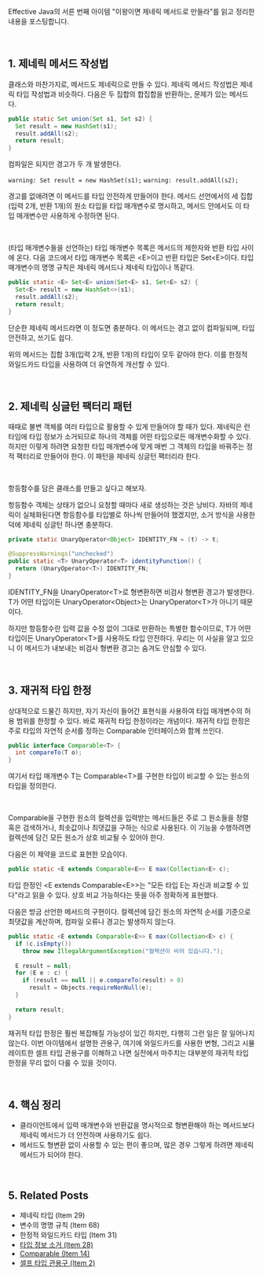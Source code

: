 Effective Java의 서른 번째 아이템 "이왕이면 제네릭 메서드로 만들라"를 읽고 정리한 내용을 포스팅합니다.

<br>

## 1. 제네릭 메서드 작성법

클래스와 마찬가지로, 메서드도 제네릭으로 만들 수 있다. 제네릭 메서드 작성법은 제네릭 타입 작성법과 비슷하다. 다음은 두 집합의 합집합을 반환하는, 문제가 있는 메서드다.

```java
public static Set union(Set s1, Set s2) {
  Set result = new HashSet(s1);
  result.addAll(s2);
  return result;
}
```

컴파일은 되지만 경고가 두 개 발생한다.

`warning: Set result = new HashSet(s1);`
`warning: result.addAll(s2);`

경고를 없애려면 이 메서드를 타입 안전하게 만들어야 한다. 메서드 선언에서의 세 집합(입력 2개, 반환 1개)의 원소 타입을 타입 매개변수로 명시하고, 메서드 안에서도 이 타입 매개변수만 사용하게 수정하면 된다.

<br>

(타입 매개변수들을 선언하는) 타입 매개변수 목록은 메서드의 제한자와 반환 타입 사이에 온다. 다음 코드에서 타입 매개변수 목록은 \<E\>이고 반환 타입은 Set\<E\>이다. 타입 매개변수의 명명 규칙은 제네릭 메서드나 제네릭 타입이나 똑같다.

 ```java
 public static <E> Set<E> union(Set<E> s1, Set<E> s2) {
   Set<E> result = new HashSet<>(s1);
   result.addAll(s2);
   return result;
 }
 ```

단순한 제네릭 메서드라면 이 정도면 충분하다. 이 메서드는 경고 없이 컴파일되며, 타입 안전하고, 쓰기도 쉽다.

위의 메서드는 집합 3개(입력 2개, 반환 1개)의 타입이 모두 같아야 한다. 이를 한정적 와일드카드 타입을 사용하여 더 유연하게 개선할 수 있다.

<br>

## 2. 제네릭 싱글턴 팩터리 패턴

때때로 불변 객체를 여러 타입으로 활용할 수 있게 만들어야 할 때가 있다. 제네릭은 런타임에 타입 정보가 소거되므로 하나의 객체를 어떤 타입으로든 매개변수화할 수 있다. 하지만 이렇게 하려면 요청한 타입 매개변수에 맞게 매번 그 객체의 타입을 바꿔주는 정적 팩터리로 만들어야 한다. 이 패턴을 제네릭 싱글턴 팩터리라 한다.

<br>

항등함수를 담은 클래스를 만들고 싶다고 해보자.

항등함수 객체는 상태가 없으니 요청할 때마다 새로 생성하는 것은 낭비다. 자바의 제네릭이 실체화된다면 항등함수를 타입별로 하나씩 만들어야 했겠지만, 소거 방식을 사용한 덕에 제네릭 싱글턴 하나면 충분하다. 

```java
private static UnaryOperator<Object> IDENTITY_FN = (t) -> t;

@SuppressWarnings("unchecked")
public static <T> UnaryOperator<T> identityFunction() {
  return (UnaryOperator<T>) IDENTITY_FN;
}
```

IDENTITY_FN을 UnaryOperator\<T\>로 형변환하면 비검사 형변환 경고가 발생한다. T가 어떤 타입이든 UnaryOperator\<Object\>는 UnaryOperator\<T\>가 아니기 때문이다. 

하지만 항등함수란 입력 값을 수정 없이 그대로 만환하는 특별한 함수이므로, T가 어떤 타입이든 UnaryOperator\<T\>를 사용하도 타입 안전하다. 우리는 이 사실을 알고 있으니 이 메서드가 내보내는 비검사 형변환 경고는 숨겨도 안심할 수 있다.

<br>

## 3. 재귀적 타입 한정

상대적으로 드물긴 하지만, 자기 자신이 들어간 표현식을 사용하여 타입 매개변수의 허용 범위를 한정할 수 있다. 바로 재귀적 타입 한정이라는 개념이다. 재귀적 타입 한정은 주로 타입의 자연적 순서를 정하는 Comparable 인터페이스와 함께 쓰인다. 

```java
public interface Comparable<T> {
  int compareTo(T o);
}
```

여기서 타입 매개변수 T는 Comparable\<T\>를 구현한 타입이 비교할 수 있는 원소의 타입을 정의한다. 

<br>

Comparable을 구현한 원소의 컬렉션을 입력받는 메서드들은 주로 그 원소들을 정렬 혹은 검색하거나, 최솟값이나 최댓값을 구하는 식으로 사용된다. 이 기능을 수행하려면 컬렉션에 담긴 모든 원소가 상호 비교될 수 있어야 한다.

다음은 이 제약을 코드로 표현한 모습이다.

```java
public static <E extends Comparable<E>> E max(Collection<E> c);
```

타입 한정인 \<E extends Comparable\<E\>\>는 "모든 타입 E는 자신과 비교할 수 있다"라고 읽을 수 있다. 상호 비교 가능하다는 뜻을 아주 정확하게 표현했다.

다음은 방금 선언한 메서드의 구현이다. 컬렉션에 담긴 원소의 자연적 순서를 기준으로 최댓값을 계산하며, 컴파일 오류나 경고는 발생하지 않는다.

```java
public static <E extends Comparable<E>> E max(Collection<E> c) {
  if (c.isEmpty())
    throw new IllegalArgumentException("컬렉션이 비어 있습니다.");
  
  E result = null;
  for (E e : c) {
    if (result == null || e.compareTo(result) > 0)
      result = Objects.requireNonNull(e);
  }
  
  return result;
}
```

재귀적 타입 한정은 훨씬 복잡해질 가능성이 있긴 하지만, 다행히 그런 일은 잘 일어나지 않는다. 이번 아이템에서 설명한 관용구, 여기에 와일드카드를 사용한 변형, 그리고 시뮬레이트한 셀프 타입 관용구를 이해하고 나면 실전에서 마주치는 대부분의 재귀적 타입 한정을 무리 없이 다룰 수 있을 것이다.

<br>

## 4. 핵심 정리

- 클라이언트에서 입력 매개변수와 반환값을 명시적으로 형변환해야 하는 메서드보다 제네릭 메서드가 더 안전하며 사용하기도 쉽다.
- 메서드도 형변환 없이 사용할 수 있는 편이 좋으며, 많은 경우 그렇게 하려면 제네릭 메서드가 되어야 한다.

<br>

## 5. Related Posts

- 제네릭 타입 (Item 29)
- 변수의 명명 규칙 (Item 68)
- 한정적 와일드카드 타입 (Item 31)
- [타입 정보 소거 (Item 28)](https://heung27.github.io/posts/item-28-%EB%B0%B0%EC%97%B4%EB%B3%B4%EB%8B%A4%EB%8A%94-%EB%A6%AC%EC%8A%A4%ED%8A%B8%EB%A5%BC-%EC%82%AC%EC%9A%A9%ED%95%98%EB%9D%BC/)
- [Comparable (Item 14)](https://heung27.github.io/posts/item-14-comparable%EC%9D%84-%EA%B5%AC%ED%98%84%ED%95%A0%EC%A7%80-%EA%B3%A0%EB%A0%A4%ED%95%98%EB%9D%BC/)
- [셀프 타입 관용구 (Item 2)](https://heung27.github.io/posts/effective-java-item-2-%EC%83%9D%EC%84%B1%EC%9E%90%EC%97%90-%EB%A7%A4%EA%B0%9C%EB%B3%80%EC%88%98%EA%B0%80-%EB%A7%8E%EB%8B%A4%EB%A9%B4-%EB%B9%8C%EB%8D%94%EB%A5%BC-%EA%B3%A0%EB%A0%A4%ED%95%98%EB%9D%BC/)
